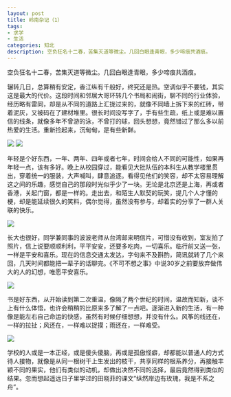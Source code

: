 ```yaml
---
layout: post
title: 岭南杂记（1）
tags:
- 求学
- 生活
categories: 知北
description: 空负狂名十二春，苦集灭道等微尘。几回白眼逢青眼，多少啼痕共酒痕。
---
```

空负狂名十二春，苦集灭道等微尘。几回白眼逢青眼，多少啼痕共酒痕。 

辗转几日，总算稍有安定，香江纵有千般好，终究还是热。空调似乎不要钱，其实这是最大的代价。这段时间和邻居大哥环转几个书局和闹街，聊不同的行业体验，经历略有雷同，却是从不同的道路上汇拢过来的，就像不同墙上拆下来的红砖，带着泥灰，又被码在了建材堆里。很长时间没写字了，手有些生疏，纸上或是难以置信的线条，就像多年不曾游的泳，不曾打的球，回头想想，竟然错过了那么多以前热爱的生活。重新捡起来，沉甸甸，是有些新鲜。 

![](http://i1.piimg.com/1949/a652a3928e52acf6.png)
![](http://i1.piimg.com/1949/4e0359743284e192.jpg)

年轻是个好东西，一年、两年、四年或者七年，时间会给人不同的可能性，如果再年轻一点，该有多好。晚上从校园穿过，能看见大批队伍的本科生从教学楼里贯出，穿着统一的服装，大声喊叫，肆意追逐。看得见他们的笑容，却不太容易理解这之间的乐趣，感觉自己的那段时光似乎少了一块。无论是北京还是上海，再或者香港，关起门窗，都是一样的。走出去，和陌生人默契的玩笑，提几个人才懂的梗，却是能延续很久的笑料，偶尔觉得，虽然没有参与，却着实的分享了一群人关联的快乐。 

![](http://i1.piimg.com/1949/4958841ccf21e433.png)

长大也很好，同学兼同事的波波老师从台湾邮来明信片，可惜没有收到，室友拍了照片，信上说要顺顺利利，平平安安，还要多吃肉，一切喜乐。临行前又送一张，一样是平安和喜乐。现在的信息交通太发达，字句来不及斟酌，简讯就转了几个来回，几天时间都能把一辈子的话聊完。《不可不想之事》中说30岁之前要放弃做伟大的人的幻想，唯愿平安喜乐。 

![](http://i1.piimg.com/1949/d582b134583243ee.png)

书是好东西，从开始读到第二次重温，像隔了两个世纪的时间，温故而知新，谈不上有什么体悟，也许会稍稍的比原来多了解了一点吧。逐渐进入新的生活，有一种像是能左右自己命运的快感，虽然有时候仔细想想，并没有什么。风筝的线还在，一样的拉扯；风还在，一样难以捉摸；雨还在，一样难受。

![](http://i1.piimg.com/1949/4b8f969ec60961ae.png)

学校的人或是一本正经，或是傻头傻脑，再或是孤傲怪癖，却都能以普通人的方式待人接物，就像是从同一根树干上生发出的枝干，共享同样的根系养分，再接触丰颖不同的果实，他们有类似的动机，却做出决然不同的选择，最后竟然得到类似的结果。忽而想起遥远日子里学过的田晓菲的课文”纵然岸边有玫瑰，我是不系之舟”。 
